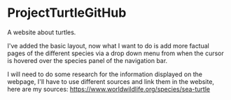 # ProjectTurtleGitHub
 A website about turtles.

I've added the basic layout, now what I want to do is add more factual pages of the different species via a drop down menu from when the cursor is hovered over the species panel of the navigation bar.

I will need to do some research for the information displayed on the webpage, I'll have to use different sources and link them in the website, here are my sources:
https://www.worldwildlife.org/species/sea-turtle
